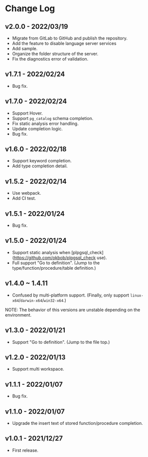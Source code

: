 # Change Log

## v2.0.0 - 2022/03/19

- Migrate from GitLab to GitHub and publish the repository.
- Add the feature to disable language server services
- Add sample.
- Organize the folder structure of the server.
- Fix the diagnostics error of validation.

## v1.7.1 - 2022/02/24

- Bug fix.

## v1.7.0 - 2022/02/24

- Support Hover.
- Support `pg_catalog` schema completion.
- Fix static analysis error handling.
- Update completion logic.
- Bug fix.

## v1.6.0 - 2022/02/18

- Support keyword completion.
- Add type completion detail.

## v1.5.2 - 2022/02/14

- Use webpack.
- Add CI test.

## v1.5.1 - 2022/01/24

- Bug fix.

## v1.5.0 - 2022/01/24

- Support static analysis when [plpgsql_check](https://github.com/okbob/plpgsql_check use).
- Full support "Go to definition". (Jump to the type/function/procedure/table definition.)

## v1.4.0 ~ 1.4.11

- Confused by multi-platform support. (Finally, only support `linux-x64`/`darwin-x64`/`win32-x64`.)

NOTE: The behavior of this versions are unstable depending on the environment.

## v1.3.0 - 2022/01/21

- Support "Go to definition". (Jump to the file top.)

## v1.2.0 - 2022/01/13

- Support multi workspace.

## v1.1.1 - 2022/01/07

- Bug fix.

## v1.1.0 - 2022/01/07

- Upgrade the insert text of stored function/procedure completion.

## v1.0.1 - 2021/12/27

- First release.
